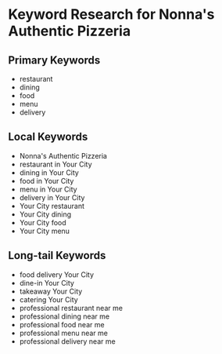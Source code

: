 # Keyword Research for Nonna's Authentic Pizzeria

## Primary Keywords
- restaurant
- dining
- food
- menu
- delivery

## Local Keywords
- Nonna's Authentic Pizzeria
- restaurant in Your City
- dining in Your City
- food in Your City
- menu in Your City
- delivery in Your City
- Your City restaurant
- Your City dining
- Your City food
- Your City menu

## Long-tail Keywords
- food delivery Your City
- dine-in Your City
- takeaway Your City
- catering Your City
- professional restaurant near me
- professional dining near me
- professional food near me
- professional menu near me
- professional delivery near me
